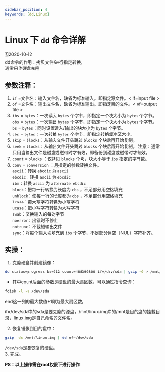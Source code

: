 ```yaml
---
sidebar_position: 4
keywords: [dd,Linux]
---
```

# Linux 下 `dd` 命令详解
🗓2020-10-12  
dd命令的作用：拷贝文件/进行指定转换。  
通常用作硬盘克隆

## 参数注释：
1. `if` =文件名：输入文件名，缺省为标准输入。即指定源文件。< if=input file >
2. `of` =文件名：输出文件名，缺省为标准输出。即指定目的文件。< of=output file >
3. `ibs` = `bytes`：一次读入 `bytes` 个字节，即指定一个块大小为 `bytes` 个字节。
`obs` = `bytes`：一次输出 `bytes` 个字节，即指定一个块大小为 `bytes` 个字节。
`bs` = `bytes`：同时设置读入/输出的块大小为 `bytes` 个字节。
4. `cbs` = `bytes`：一次转换 `bytes` 个字节，即指定转换缓冲区大小。
5. `skip` = `blocks`：从输入文件开头跳过 `blocks` 个块后再开始复制。
6. `seek` = `blocks`：从输出文件开头跳过 `blocks` 个块后再开始复制。
注意：通常只用当输出文件是磁盘或磁带时才有效，即备份到磁盘或磁带时才有效。
7. `count` = `blocks` ：仅拷贝 `blocks` 个块，块大小等于 `ibs` 指定的字节数。
8. `conv` = `conversion` ：用指定的参数转换文件。  
`ascii`：转换 `ebcdic` 为 `ascii`   
`ebcdic`：转换 `ascii` 为 `ebcdic`   
`ibm`：转换 `ascii` 为 `alternate ebcdic`   
`block`：把每一行转换为长度为 `cbs` ，不足部分用空格填充  
`unblock`：使每一行的长度都为 `cbs` ，不足部分用空格填充  
`lcase`：把大写字符转换为小写字符  
`ucase`：把小写字符转换为大写字符  
`swab`：交换输入的每对字节  
`noerror`：出错时不停止  
`notrunc`：不截短输出文件  
`sync`：将每个输入块填充到 `ibs` 个字节，不足部分用空（NUL）字符补齐。  

## 实操：
1. 克隆硬盘并创建镜像：  
```sh
dd status=progress bs=512 count=488396800 if=/dev/sda | gzip -6 > /mnt/linux.img
```

- 其中count后面的参数是硬盘的最大扇区数，可以通过指令查询：
```sh
fdisk -l -u /dev/sda
```

end这一列的最大数值+1即为最大扇区数。  

if=/dev/sda中的sda是要克隆的源盘，/mnt/linux.img中的/mnt是目的盘的挂载目录，linux.img是自己命名的文件名。  

2. 恢复镜像到目的盘中：  
```sh
gzip -dc /mnt/linux.img | dd of=/dev/sda
```
`/dev/sda`是要恢复的硬盘。  
3. 完成。

**PS：以上操作需在root权限下进行操作**